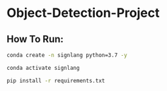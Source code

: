 # Object-Detection-Project

## How To Run:

```bash
conda create -n signlang python=3.7 -y
```

```bash
conda activate signlang
```

```bash
pip install -r requirements.txt
```